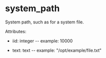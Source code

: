 # system_path

System path, such as for a system file.

Attributes:

* iid: integer -- example: 10000
  
* text: text -- example: "/opt/example/file.txt"
